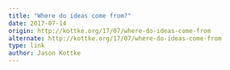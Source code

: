 ```yaml
---
title: "Where do ideas come from?"
date: 2017-07-14
origin: http://kottke.org/17/07/where-do-ideas-come-from
alternate: http://kottke.org/17/07/where-do-ideas-come-from
type: link
author: Jason Kottke
---
```


